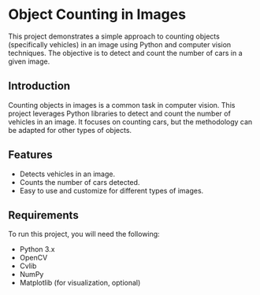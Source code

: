# Object Counting in Images

This project demonstrates a simple approach to counting objects (specifically vehicles) in an image using Python and computer vision techniques. The objective is to detect and count the number of cars in a given image.

## Introduction

Counting objects in images is a common task in computer vision. This project leverages Python libraries to detect and count the number of vehicles in an image. It focuses on counting cars, but the methodology can be adapted for other types of objects.

## Features

- Detects vehicles in an image.
- Counts the number of cars detected.
- Easy to use and customize for different types of images.

## Requirements

To run this project, you will need the following:

- Python 3.x
- OpenCV
- Cvlib
- NumPy
- Matplotlib (for visualization, optional)
